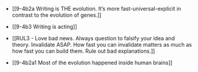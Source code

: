 - [[9-4b2a Writing is THE evolution. It’s more fast-universal-explicit in contrast to the evolution of genes.]]
- [[9-4b3 Writing is acting]]

- [[RUL3 - Love bad news. Always question to falsify your idea and theory. Invalidate ASAP. How fast you can invalidate matters as much as how fast you can build them. Rule out bad explanations.]]

- [[9-4b2a1 Most of the evolution happened inside human brains]]
